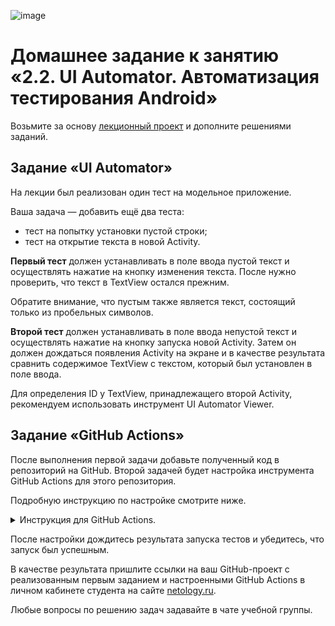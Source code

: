 ![image](https://github.com/user-attachments/assets/64030f9c-18b4-44fe-88e9-50195deba5ff)
# Домашнее задание к занятию «2.2. UI Automator. Автоматизация тестирования Android»

Возьмите за основу [лекционный проект](sample) и дополните решениями заданий.

## Задание «UI Automator»

На лекции был реализован один тест на модельное приложение.

Ваша задача — добавить ещё два теста:
- тест на попытку установки пустой строки;
- тест на открытие текста в новой Activity.

**Первый тест** должен устанавливать в поле ввода пустой текст и осуществлять нажатие на кнопку изменения текста. После нужно проверить, что текст в TextView остался прежним.

Обратите внимание, что пустым также является текст, состоящий только из пробельных символов.

**Второй тест** должен устанавливать в поле ввода непустой текст и осуществлять нажатие на кнопку запуска новой Activity. Затем он должен дождаться появления Activity на экране и в качестве результата сравнить содержимое TextView с текстом, который был установлен в поле ввода.

Для определения ID у TextView, принадлежащего второй Activity, рекомендуем использовать инструмент UI Automator Viewer.

## Задание «GitHub Actions»

После выполнения первой задачи добавьте полученный код в репозиторий на GitHub. Второй задачей будет настройка инструмента GitHub Actions для этого репозитория.

Подробную инструкцию по настройке смотрите ниже.

<details>
<summary>Инструкция для GitHub Actions.</summary>

В вашем репозитории перейдите на вкладку Actions и нажмите на кнопку «Set up this workflow».

![](pic/actions.png)

Появится окно добавления скрипта GitHub Actions в репозиторий. Имя этого скрипта можете сделать любым, главное — это его расширение, `.yml`.
Содержимое файла замените скриптом:

```yaml
name: Android CI

on:
  push:
    branches: '*'
  pull_request:
    branches: '*'

jobs:
  build:
    runs-on: ubuntu-latest

    steps:
    - uses: actions/checkout@v3
    - name: set up JDK 17
      uses: actions/setup-java@v3
      with:
        java-version: '17'
        distribution: 'adopt'
        cache: gradle

    - name: Grant execute permission for gradlew
      run: chmod +x gradlew
    
    - name: Build with Gradle
      run: ./gradlew build
      
  test:
    runs-on: macos-13
    steps:
    - uses: actions/checkout@v3
    - name: set up JDK 17
      uses: actions/setup-java@v3
      with:
        java-version: '17'
        distribution: 'adopt'
        cache: gradle

    - name: Grant execute permission for gradlew
      run: chmod +x gradlew
      
    - name: run tests
      uses: reactivecircus/android-emulator-runner@v2
      with:
        api-level: 29
        script: ./gradlew connectedCheck
```

Скрипт сначала проверяет сборку вашего проекта через команду `./gradlew build`, а затем запускает виртуальную машину с macOS. На ней сначала запускается эмулятор Android, а затем выполняется запуск тестов UI Autimator. Это происходит с помощью специального плагина `android-emulator-runner`.

Теперь после каждого коммита в репозиторий будет автоматически запускаться скрипт GitHub Actions, который автоматически будет проверять сборку проекта и корректность выполнения тестов.
</details>

После настройки дождитесь результата запуска тестов и убедитесь, что запуск был успешным.

В качестве результата пришлите ссылки на ваш GitHub-проект с реализованным первым заданием и настроенными GitHub Actions в личном кабинете студента на сайте [netology.ru](https://netology.ru).

Любые вопросы по решению задач задавайте в чате учебной группы.